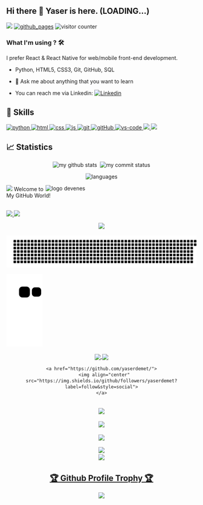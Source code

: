 ## Hi there 👋  Yaser is here. (LOADING...)

[![](https://img.shields.io/badge/linkedin-%230077B5.svg?&style=for-the-badge&logo=linkedin&logoColor=white)](https://www.linkedin.com/in/yaser-demet-42731421b/) 
<a href="https://yaserdemet.github.io/" target="_blank"> <img src="https://user-images.githubusercontent.com/94930605/160260064-ff3aa908-cbfd-4350-ab28-a26a0b7a1819.png" alt="github_pages" height="28.5"/></a> <img src="https://komarev.com/ghpvc/?username=yaserdemet" alt="visitor counter"/>
<!-- <p align="left">  </p> -->

### What I'm using ? 🛠     

I prefer React & React Native for web/mobile front-end development.
<br/>

- Python, HTML5, CSS3, Git, GitHub, SQL

- 💬 Ask  me about anything that you want to learn

-  You can reach me via Linkedin:  <a href="https://www.linkedin.com/in/yaser-demet-42731421b/" target="_blank"> <img src="https://img.shields.io/badge/linkedin-%230077B5.svg?&style=for-the-badge&logo=linkedin&logoColor=white" alt="Linkedin" height="20"/></a>


## 🚀 Skills
<p>
 <a href="#" target="_blank"> <img src="https://www.python.org/static/img/python-logo.png" alt="python" width="150" height="50"/> </a>  
<!--  <a href="#" target="_blank"> <img src="https://cdn.icon-icons.com/icons2/2415/PNG/512/react_original_wordmark_logo_icon_146375.png" alt="react" width="50"/> </a>  -->
<!--  <a href="#" target="_blank"> <img src="https://www.pngkit.com/png/detail/373-3738691_react-native-svg-transformer-allows-you-import-svg.png" alt="react-native" width="50"/> </a>  -->
<!--  <a href="#" target="_blank"> <img src="https://upload.wikimedia.org/wikipedia/commons/4/49/Redux.png" alt="redux" height="50"/> </a>  -->
<!--  <a href="#" target="_blank"> <img src="https://cdn.icon-icons.com/icons2/2415/PNG/512/nodejs_original_logo_icon_146411.png" alt="node-js" height="50"/> </a>  -->
<!--  <a href="#" target="_blank"> <img src="https://miro.medium.com/max/875/0*r1BTGwo9cd8IGNQQ.jpeg" alt="express" height="50" /> </a>  -->
 <a href="#" target="_blank"> <img src="https://user-images.githubusercontent.com/94930605/160258641-8ae74778-b44c-4767-a777-e5ece56b29f8.png" alt="html" height="50"/> </a> 
 <a href="#" target="_blank"> <img src="https://user-images.githubusercontent.com/94930605/160258671-03184473-a73b-4c7a-865c-4bc4a3864fcc.png" alt="css" height="50"/> </a> 
 <a href="#" target="_blank"> <img src="https://cdn.icon-icons.com/icons2/2108/PNG/512/javascript_icon_130900.png" alt="js" height="50"/> </a> 
<!--  <a href="#" target="_blank"> <img src="https://cdn.icon-icons.com/icons2/2415/PNG/512/bootstrap_plain_wordmark_logo_icon_146620.png" alt="bootstrap" height="50"/> </a>  -->
<!--  <a href="#" target="_blank"> <img src="https://material-ui.com/static/logo_raw.svg" alt="material-ui" height="50"/> </a>  -->
<!--  <a href="#" target="_blank"> <img src="https://cdn.icon-icons.com/icons2/2415/PNG/512/mysql_original_wordmark_logo_icon_146417.png" alt="MySQL" height="50"/> </a>  -->
<!--  <a href="#" target="_blank"> <img src="https://www.vectorlogo.zone/logos/postgresql/postgresql-ar21.svg" alt="PostgreSQL" height="50"/> </a>  -->
<!--  <a href="#" target="_blank"> <img src="https://www.vectorlogo.zone/logos/mongodb/mongodb-ar21.svg" alt="MongoDB" height="50"/> </a>  -->
<!--   <a href="#" target="_blank"> <img src="https://cdn.icon-icons.com/icons2/2415/PNG/512/django_plain_logo_icon_146558.png" alt="django" height="50"/> </a>  -->
 <a href="#" target="_blank"> <img src="https://www.vectorlogo.zone/logos/git-scm/git-scm-icon.svg" alt="git" height="50"/> </a> 
 <a href="#" target="_blank"> <img src="https://user-images.githubusercontent.com/94930605/160260916-8472f064-1a1e-4689-99f8-be5f4d5eac56.png" alt="gitHub" height="50"/> </a> 
 <a href="#" target="_blank"> <img src="https://www.pngitem.com/pimgs/m/80-800968_vscode-visual-studio-logo-png-transparent-png.png" alt="vs-code" height="50"/> </a>
 <a href="#" target="_blank"> <img src="https://user-images.githubusercontent.com/94930605/160258720-2a39e2f4-cb61-4b1a-9303-db050ffaa003.png" height="50"/> </a> 
 <a href="#" target="_blank"> <img src="https://img.shields.io/badge/jira-1e90ff.svg?&style=for-the-badge&logo=jira&logoColor=white" height="50"/> </a>
</p>


## 📈 Statistics
<p align="center">
<img src="https://github-readme-stats.vercel.app/api?username=yaserdemet&theme=chartreuse-dark&show_icons=true" alt="my github stats" width="49%"/>&nbsp;
<img src="https://github-readme-streak-stats.herokuapp.com/?user=yaserdemet&theme=chartreuse-dark&show_icons=true" alt="my commit status" width="49%" /> </p>
<p align="center"> <img src="https://github-readme-stats.vercel.app/api/top-langs/?username=yaserdemet&theme=chartreuse-dark&layout=compact" alt="languages" width="50%" > </p>





<!-- <a href="https://www.enes.software/">
<img src="icon/ilus-code.svg" min-width="300px" max-width="300px" width="300px"
    align="right" alt="logo devenes">
</a> -->


<a href="https://www.enes.software/">
<img src="icon/devenes.webp" width="400" align="right" alt="logo devenes">
</a>


<p align="left">
  <img src="./icon/hand.gif" width="28">
  Welcome to My GitHub World!
</p>




<br>



  <a href="https://www.linkedin.com/in/yaserdemet" alt="Linkedin">
    <img
      src="https://img.shields.io/badge/-Linkedin-6610F2?style=for-the-badge&logo=Linkedin&logoColor=FFFFFF&link=https://www.linkedin.com/in/yaserdemet" />
  </a>

  <a href="https://www.youtube.com/channel/UCt-tnhSuozy8GE7u7wl1aHw" alt="Youtube">
    <img
      src="https://img.shields.io/badge/-Youtube-6610F2?style=for-the-badge&logo=Youtube&logoColor=FFFFFF&link=https://www.youtube.com/channel/UCt-tnhSuozy8GE7u7wl1aHw" />
  </a>
</p>

<!-- <p align="center">
  <img src="https://readme-typing-svg.herokuapp.com/?lines=Hello+Homo+sapiens;I+am+Enes+Turan;Self+taught+developer&font=Fira%20Code&center=true&width=440&height=45&color=f75c7e&vCenter=true&size=30">
</p> -->

<div align="center">
  <a href="#">
    <img src="./icon/devops.gif">
  </a>
</div>

![enes](gitartwork.svg)

![snake svg](https://github.com/yaserdemet/yaserdemet/blob/output/github-contribution-grid-snake.svg)

<!-- <div align="center">
  <img src="https://c.tenor.com/2uyENRmiUt0AAAAC/coding.gif">
</div> -->

<!--Statistics-->
<div align="center">
  <div align="center">
    <a href="#">
      <img align="center" src="https://komarev.com/ghpvc/?username=yaserdemet&color=blue&style=plastic">
    </a>
    <!-- followers on GitHub  -->
    <!-- <a href="https://www.enes.software/">
      <img align="center" src="https://img.shields.io/github/followers/devenes?style=flat-square&color=f75c7e">
    </a> -->
    <a href="https://www.linkedin.com/in/yaserdemet/">
      <img align="center"
        src="https://img.shields.io/badge/LinkedIn-Profile-informational?style=flat&logo=linkedin&logoColor=white&color=0D76A8">
    </a>
 
    
    <a href="https://github.com/yaserdemet/">
      <img align="center" src="https://img.shields.io/github/followers/yaserdemet?label=follow&style=social">
    </a>
  </div>

  <br>
  <!-- Most Used Languages -->
  <div>
    <a href="#">
      <img align="center"
        src="https://github-readme-stats.vercel.app/api/top-langs/?username=yaserdemet&layout=compact&theme=radical&langs_count=10" />
    </a>
  </div>
  <br>
  <div>
    <a href="#">
      <img align="center"
        src="https://github-readme-stats.vercel.app/api?username=yaserdemet&show_icons=true&theme=radical" />
    </a>
  </div>
  <br>
  <a href="#">
    <img align="center"
      src="https://github-readme-streak-stats.herokuapp.com?user=yaserdemet&theme=radical&date_format=j%20M%5B%20Y%5D" />
  </a>
</div>
<br>
<div align="center">
  <a href="#">
    <img src="https://activity-graph.herokuapp.com/graph?username=yaserdemet&theme=react-dark" />
  </a>
</div>


<div align="center">
  <a href="#">
    <img src="https://raw.githubusercontent.com/yaserdemet/yaserdemet/main/profile-3d-contrib/profile-night-rainbow.svg"/>
  </a>
</div>

<div align="center">
  <a href="#">
    <h2>🏆 Github Profile Trophy 🏆</h2>    
        <img width=1000
      src="https://github-profile-trophy.vercel.app/?username=yaserdemet&column=8&theme=onedark&no-frame=true&margin-w=15" />    
  </a>
</div>
